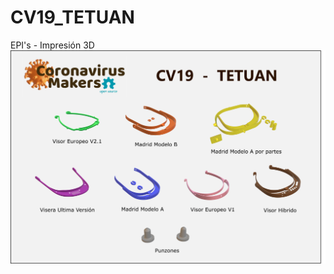 # CV19_TETUAN
EPI's -  Impresión 3D
![Image description](https://github.com/gabrieldelgadoo/CV19_TETUAN/blob/master/corona.png)
